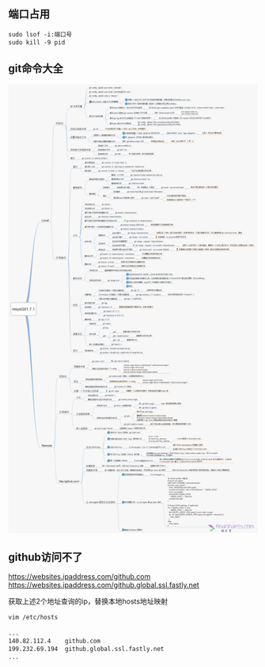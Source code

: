 

## 端口占用
```shell script
sudo lsof -i:端口号
sudo kill -9 pid
```

## git命令大全
![git命令大全](/img/git-directive.png)


## github访问不了
https://websites.ipaddress.com/github.com
https://websites.ipaddress.com/github.global.ssl.fastly.net

获取上述2个地址查询的ip，替换本地hosts地址映射
```shell script
vim /etc/hosts

...
140.82.112.4    github.com
199.232.69.194  github.global.ssl.fastly.net
...
```


